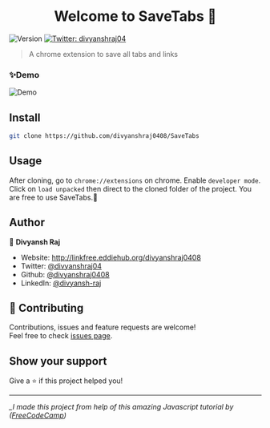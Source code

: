 <h1 align="center">Welcome to SaveTabs 👋</h1>
<p>
  <img alt="Version" src="https://img.shields.io/badge/version-0.1-blue.svg?cacheSeconds=2592000" />
  <a href="https://twitter.com/divyanshraj04" target="_blank">
    <img alt="Twitter: divyanshraj04" src="https://img.shields.io/twitter/follow/divyanshraj04.svg?style=social" />
  </a>
</p>

> A chrome extension to save all tabs and links

### ✨Demo

![Demo](https://media.giphy.com/media/ZwelveiY4ntRlFtK4V/giphy.gif)

## Install

```sh
git clone https://github.com/divyanshraj0408/SaveTabs
```

## Usage

After cloning, go to `chrome://extensions` on chrome. 
Enable `developer mode`.
Click on `load unpacked` then direct to the cloned folder of the project.
You are free to use SaveTabs.🥳

## Author

👤 **Divyansh Raj**

* Website: http://linkfree.eddiehub.org/divyanshraj0408
* Twitter: [@divyanshraj04](https://twitter.com/divyanshraj04)
* Github: [@divyanshraj0408](https://github.com/divyanshraj0408)
* LinkedIn: [@divyansh-raj](https://linkedin.com/in/divyansh-raj)

## 🤝 Contributing

Contributions, issues and feature requests are welcome!<br/>Feel free to check [issues page](https://github.com/divyanshraj0408/SaveTabs/issues). 

## Show your support

Give a ⭐️ if this project helped you!

***

*_I made this project from help of this amazing Javascript tutorial by ([FreeCodeCamp](https://www.youtube.com/watch?v=jS4aFq5-91M))*